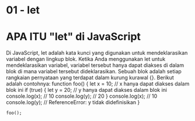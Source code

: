 # 01 - let

# APA ITU "let" di JavaScript

Di JavaScript, let adalah kata kunci yang digunakan untuk mendeklarasikan variabel dengan lingkup blok. Ketika Anda menggunakan let untuk mendeklarasikan variabel, variabel tersebut hanya dapat diakses di dalam blok di mana variabel tersebut dideklarasikan. Sebuah blok adalah setiap rangkaian pernyataan yang terdapat dalam kurung kurawal {}. Berikut adalah contohnya:
function foo() {
    let x = 10; // x hanya dapat diakses dalam blok ini
    if (true) {
        let y = 20; // y hanya dapat diakses dalam blok ini
        console.log(x); // 10
        console.log(y); // 20
    }
    console.log(x); // 10
    console.log(y); // ReferenceError: y tidak didefinisikan
}

    foo();
